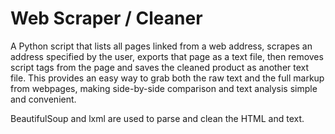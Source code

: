 # Web Scraper / Cleaner
A Python script that lists all pages linked from a web address, scrapes an address specified by the user, exports that page as a text file, then removes script tags from the page and saves the cleaned product as another text file. This provides an easy way to grab both the raw text and the full markup from webpages, making side-by-side comparison and text analysis simple and convenient.

BeautifulSoup and lxml are used to parse and clean the HTML and text.
